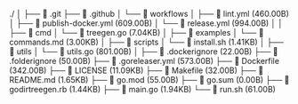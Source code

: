 ./
│
├── 📂 .git
├── 📂 .github
│   └── 📂 workflows
│       ├── 📜 lint.yml  (460.00B)
│       ├── 📜 publish-docker.yml  (609.00B)
│       └── 📜 release.yml  (994.00B)
│
│
├── 📂 cmd
│   └── 📜 treegen.go  (7.04KB)
│
├── 📂 examples
│   └── 📜 commands.md  (3.00KB)
│
├── 📂 scripts
│   └── 📜 install.sh  (1.41KB)
│
├── 📂 utils
│   └── 📜 utils.go  (801.00B)
│
├── 📜 .dockerignore  (22.00B)
├── 📜 .folderignore  (50.00B)
├── 📜 .goreleaser.yml  (573.00B)
├── 📜 Dockerfile  (342.00B)
├── 📜 LICENSE  (11.09KB)
├── 📜 Makefile  (32.00B)
├── 📜 README.md  (1.65KB)
├── 📜 go.mod  (55.00B)
├── 📜 go.sum  (0.00B)
├── 📜 godirtreegen.rb  (1.44KB)
├── 📜 main.go  (1.94KB)
└── 📜 run.sh  (61.00B)
